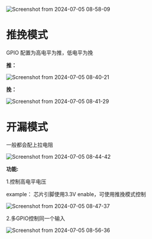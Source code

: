 ![Screenshot from 2024-07-05 08-58-09](https://github.com/countsp/PCB_design/assets/102967883/ef3d3342-7584-425e-98cb-e70a25621423)

# 推挽模式

GPIO 配置为高电平为推，低电平为挽

**推：**

![Screenshot from 2024-07-05 08-40-21](https://github.com/countsp/PCB_design/assets/102967883/e5668472-0f35-4179-a9dd-1202c55a8890)

**挽：**

![Screenshot from 2024-07-05 08-41-29](https://github.com/countsp/PCB_design/assets/102967883/022b0f67-77ac-4a66-b121-70bfc7b4fae1)


# 开漏模式 

一般都会配上拉电阻

![Screenshot from 2024-07-05 08-44-42](https://github.com/countsp/PCB_design/assets/102967883/29547b8c-628c-46b8-b788-a313eb57e80b)

**功能:**

1.控制高电平电压

example： 芯片引脚使用3.3V enable，可使用推挽模式控制

![Screenshot from 2024-07-05 08-47-37](https://github.com/countsp/PCB_design/assets/102967883/2e76ecf7-25f7-4099-a569-7aab79e510cc)

2.多GPIO控制同一个输入


![Screenshot from 2024-07-05 08-56-36](https://github.com/countsp/PCB_design/assets/102967883/c48513d8-7167-4e72-b5d1-1ab83b3f71a5)


